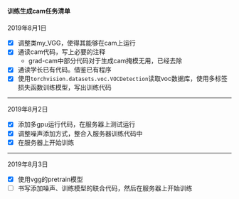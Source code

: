 #### 训练生成cam任务清单
2019年8月1日
- [x] 调整类my_VGG，使得其能够在cam上运行
- [x] 通读cam代码，写上必要的注释
  - grad-cam中部分代码对于生成cam掩模无用，已经去除
- [x] 通读学长已有代码。借鉴已有程序
- [x] 使用```torchvision.datasets.voc.VOCDetection```读取voc数据库，使用多标签损失函数训练模型，写出训练代码
----
2019年8月2日
- [x] 添加多gpu运行代码，在服务器上测试运行  
- [x] 调整噪声添加方式，整合入服务器训练代码中
- [x] 在服务器上开始训练
----
2019年8月3日
- [X] 使用vgg的pretrain模型
- [ ] 书写添加噪声、训练模型的联合代码，然后在服务器上开始训练 